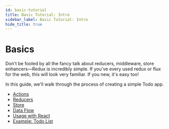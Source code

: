 ```yaml
---
id: basic-tutorial
title: Basic Tutorial: Intro
sidebar_label: Basic Tutorial: Intro
hide_title: true
---
```


# Basics

Don't be fooled by all the fancy talk about reducers, middleware, store enhancers—Redux is incredibly simple.  If you've every used redux or flux for the web, this will look very familiar.  If you new, it's easy too!

In this guide, we'll walk through the process of creating a simple Todo app.

- [Actions](Actions.md)
- [Reducers](Reducers.md)
- [Store](Store.md)
- [Data Flow](DataFlow.md)
- [Usage with React](UsageWithReact.md)
- [Example: Todo List](ExampleTodoList.md)
